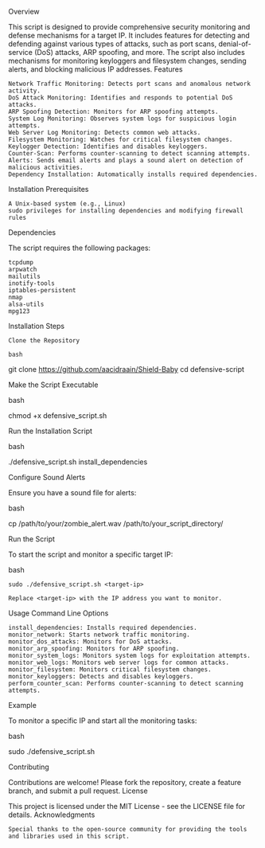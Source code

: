 Overview

This script is designed to provide comprehensive security monitoring and defense mechanisms for a target IP. It includes features for detecting and defending against various types of attacks, such as port scans, denial-of-service (DoS) attacks, ARP spoofing, and more. The script also includes mechanisms for monitoring keyloggers and filesystem changes, sending alerts, and blocking malicious IP addresses.
Features

    Network Traffic Monitoring: Detects port scans and anomalous network activity.
    DoS Attack Monitoring: Identifies and responds to potential DoS attacks.
    ARP Spoofing Detection: Monitors for ARP spoofing attempts.
    System Log Monitoring: Observes system logs for suspicious login attempts.
    Web Server Log Monitoring: Detects common web attacks.
    Filesystem Monitoring: Watches for critical filesystem changes.
    Keylogger Detection: Identifies and disables keyloggers.
    Counter-Scan: Performs counter-scanning to detect scanning attempts.
    Alerts: Sends email alerts and plays a sound alert on detection of malicious activities.
    Dependency Installation: Automatically installs required dependencies.

Installation
Prerequisites

    A Unix-based system (e.g., Linux)
    sudo privileges for installing dependencies and modifying firewall rules

Dependencies

The script requires the following packages:

    tcpdump
    arpwatch
    mailutils
    inotify-tools
    iptables-persistent
    nmap
    alsa-utils
    mpg123

Installation Steps

    Clone the Repository

    bash

git clone https://github.com/aacidraain/Shield-Baby
cd defensive-script

Make the Script Executable

bash

chmod +x defensive_script.sh

Run the Installation Script

bash

./defensive_script.sh install_dependencies

Configure Sound Alerts

Ensure you have a sound file for alerts:

bash

cp /path/to/your/zombie_alert.wav /path/to/your_script_directory/

Run the Script

To start the script and monitor a specific target IP:

bash

    sudo ./defensive_script.sh <target-ip>

    Replace <target-ip> with the IP address you want to monitor.

Usage
Command Line Options

    install_dependencies: Installs required dependencies.
    monitor_network: Starts network traffic monitoring.
    monitor_dos_attacks: Monitors for DoS attacks.
    monitor_arp_spoofing: Monitors for ARP spoofing.
    monitor_system_logs: Monitors system logs for exploitation attempts.
    monitor_web_logs: Monitors web server logs for common attacks.
    monitor_filesystem: Monitors critical filesystem changes.
    monitor_keyloggers: Detects and disables keyloggers.
    perform_counter_scan: Performs counter-scanning to detect scanning attempts.

Example

To monitor a specific IP and start all the monitoring tasks:

bash

sudo ./defensive_script.sh <target-ip>

Contributing

Contributions are welcome! Please fork the repository, create a feature branch, and submit a pull request.
License

This project is licensed under the MIT License - see the LICENSE file for details.
Acknowledgments

    Special thanks to the open-source community for providing the tools and libraries used in this script.
